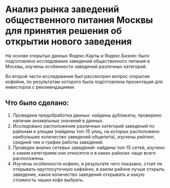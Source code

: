 # Анализ рынка заведений общественного питания Москвы для принятия решения об открытии нового заведения

На основе открытых данных Яндекс.Карты и Яндекс.Бизнес было подготовлено исследование заведений общественного питания в Москвы, изучены особенности заведений различных категорий. 

Во второй части исследования был рассмотрен вопрос открытия кофейни, по результатам которого была подготовлена презентация для инвесторов с рекомендациями.

## Что было сделано:

1. Проведена предобработка данных: найдены дубликаты, проверено наличие аномальных значений в данных.
2. Исследовано расположение различных категорий заведений по районам и улицам (найдены топ-15 улиц, на которых расположено наибольшее количество заведений общепита), изучены рейтинг, средний чек и график работы заведений.
3. Проведен анализ сетевых заведений: найдены топ-15 сетей, изучено к каким категориям они относятся и в каких районах чаще всего расположены.
4. Изучены особенности кофеен, в результате чего показано, стоит ли открывать круглосуточную кафейню, в каком районе лучше открыть заведение, какое количество заведений открывать и какую стоимость чашки кофе выбрать.